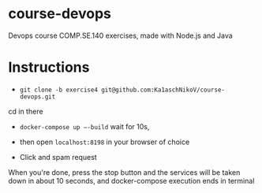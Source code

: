 # course-devops
Devops course COMP.SE.140 exercises, made with Node.js and Java

# Instructions
- ```git clone -b exercise4 git@github.com:Ka1aschNikoV/course-devops.git```

cd in there

- ```docker-compose up –-build```
wait for 10s, 

- then open
```localhost:8198``` 
in your browser of choice

- Click and spam request

When you're done, press the stop button and the services will be taken down in about 10 seconds, and docker-compose execution ends in terminal
